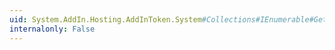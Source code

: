 ```yaml
---
uid: System.AddIn.Hosting.AddInToken.System#Collections#IEnumerable#GetEnumerator
internalonly: False
---
```

